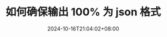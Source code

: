 ---
weight: 999
title: "如何确保输出 100% 为 json 格式"
description: ""
icon: "article"
date: "2024-10-16T21:04:02+08:00"
lastmod: "2024-10-16T21:04:02+08:00"
draft: true
toc: true
---